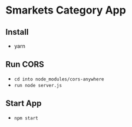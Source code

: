 # Smarkets Category App
## Install
- yarn

## Run CORS
- `cd into node_modules/cors-anywhere`
- `run node server.js`

## Start App
- `npm start`
